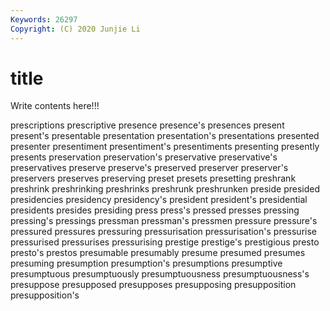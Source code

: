 ```yaml
---
Keywords: 26297
Copyright: (C) 2020 Junjie Li
---
```


# title

Write contents here!!!
 
prescriptions 
prescriptive 
presence 
presence's 
presences 
present 
present's 
presentable
presentation 
presentation's 
presentations 
presented 
presenter 
presentiment 
presentiment's 
presentiments 
presenting 
presently
presents 
preservation 
preservation's 
preservative 
preservative's 
preservatives 
preserve 
preserve's 
preserved 
preserver
preserver's 
preservers 
preserves 
preserving 
preset 
presets 
presetting 
preshrank 
preshrink 
preshrinking
preshrinks 
preshrunk 
preshrunken 
preside 
presided 
presidencies 
presidency 
presidency's 
president 
president's
presidential 
presidents 
presides 
presiding 
press 
press's 
pressed 
presses 
pressing 
pressing's
pressings 
pressman 
pressman's 
pressmen 
pressure 
pressure's 
pressured 
pressures 
pressuring 
pressurisation
pressurisation's 
pressurise 
pressurised 
pressurises 
pressurising 
prestige 
prestige's 
prestigious 
presto 
presto's
prestos 
presumable 
presumably 
presume 
presumed 
presumes 
presuming 
presumption 
presumption's 
presumptions
presumptive 
presumptuous 
presumptuously 
presumptuousness 
presumptuousness's 
presuppose 
presupposed 
presupposes 
presupposing 
presupposition
presupposition's 
